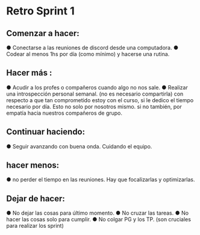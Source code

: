 # Retro Sprint 1

###

 ## Comenzar a hacer: 
● Conectarse a las reuniones de discord desde una computadora.
● Codear al menos 1hs por día (como mínimo) y hacerse una rutina.

###

 ## Hacer más : 
● Acudir a los profes o compañeros cuando algo no nos sale.
● Realizar una introspección personal semanal. (no es necesario compartirla) con respecto a que tan comprometido estoy con el curso, si le dedico el tiempo necesario por día. Esto no solo por nosotros mismo. si no también, por empatía hacia nuestros compañeros de grupo.

###

## Continuar haciendo: 
● Seguir avanzando con buena onda. Cuidando el equipo.

###

## hacer menos:  
● no perder el tiempo en las reuniones. Hay que focalizarlas y optimizarlas.

###

## Dejar de hacer: 
● No dejar las cosas para último momento.
● No cruzar las tareas.
● No hacer las cosas solo para cumplir.
● No colgar PG y los TP. (son cruciales para realizar los sprint)


###
